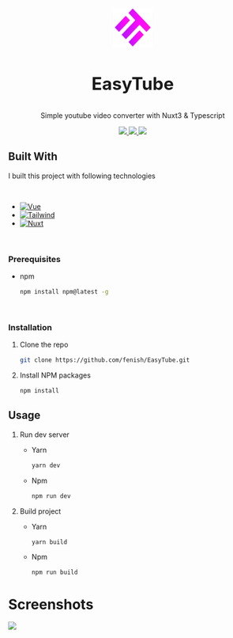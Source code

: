 <br />
<div align="center">
  <a href="https://github.com/othneildrew/Best-README-Template">
    <img src="assets/img/logo.png" alt="Logo" width="80" height="80">
  </a>

  <h3 align="center" style="font-size:35px">EasyTube</h3>

  <p align="center">
    Simple youtube video converter with Nuxt3 & Typescript
    <br />
  </p>

  <div align="center">
    <a href="https://github.com/fenish/EasyTube/graphs/contributors">
        <img src="https://img.shields.io/github/contributors/fenish/EasyTube?color=04b46c&logo=github&style=for-the-badge"/>
    </a>
    <a href="https://github.com/Fenish/EasyTube/stargazers">
        <img src="https://img.shields.io/github/stars/fenish/EasyTube?color=04b46c&style=for-the-badge"/>
    </a>
    <a href="https://www.codefactor.io/repository/github/fenish/easytube/overview/master">
        <img src="https://www.codefactor.io/repository/github/fenish/easytube/badge/master?style=for-the-badge"/>
    </a>
  </div>
</div>

## Built With

I built this project with following technologies

<br>

- [![Vue][Vue]][Vue-url]
- [![Tailwind][Tailwind]][Tailwind-url]
- [![Nuxt][Nuxt]][Nuxt-url]

<br>

### Prerequisites

- npm
  ```sh
  npm install npm@latest -g
  ```

<br>

### Installation

1. Clone the repo
   ```sh
   git clone https://github.com/fenish/EasyTube.git
   ```
2. Install NPM packages
   ```sh
   npm install
   ```

## Usage

1. Run dev server

   - Yarn
     ```sh
     yarn dev
     ```
   - Npm
     ```sh
     npm run dev
     ```

2. Build project

   - Yarn
     ```sh
     yarn build
     ```
   - Npm
     ```sh
     npm run build
     ```

# Screenshots

![](https://i.imgur.com/6ePjJrp.png)

[Vue]: https://img.shields.io/badge/Vue-35495E?style=for-the-badge&logo=vuedotjs&logoColor=4FC08D
[Vue-url]: https://vuejs.org/
[Tailwind]: https://img.shields.io/badge/Tailwind-35495E?style=for-the-badge&logo=tailwindcss&logoColor=aqua
[Tailwind-url]: https://tailwindcss.com/
[Nuxt]: https://img.shields.io/badge/Nuxt3-35495E?style=for-the-badge&logo=nuxtdotjs&logoColor=4FC08D
[Nuxt-url]: https://nuxt.com/
